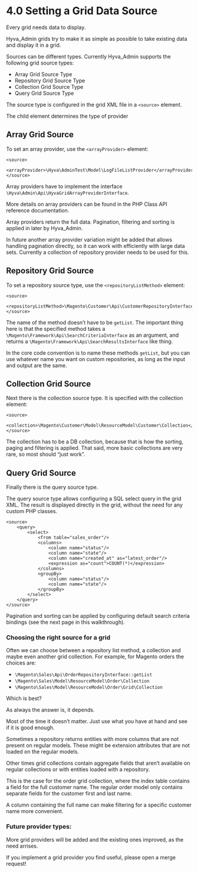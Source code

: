 # 4.0 Setting a Grid Data Source

Every grid needs data to display.

Hyva_Admin grids try to make it as simple as possible to take existing data and display it in a grid.


Sources can be different types. Currently Hyva_Admin supports the following grid source types:

* Array Grid Source Type
* Repository Grid Source Type
* Collection Grid Source Type
* Query Grid Source Type


The source type is configured in the grid XML file in a `<source>` element.

The child element determines the type of provider

## Array Grid Source

To set an array provider, use the `<arrayProvider>` element:

```markup
<source>
    <arrayProvider>\Hyva\AdminTest\Model\LogFileListProvider</arrayProvider>
</source>
```

Array providers have to implement the interface `\Hyva\Admin\Api\HyvaGridArrayProviderInterface`.

More details on array providers can be found in the PHP Class API reference documentation.


Array providers return the full data. Pagination, filtering and sorting is applied in later by Hyva_Admin.

In future another array provider variation might be added that allows handling pagination directly, so it can work with efficiently with large data sets. Currently a collection of repository provider needs to be used for this.

## Repository Grid Source

To set a repository source type, use the `<repositoryListMethod>` element:

```markup
<source>
    <repositoryListMethod>\Magento\Customer\Api\CustomerRepositoryInterface::getList</repositoryListMethod>
</source>
```

The name of the method doesn’t have to be `getList`. The important thing here is that the specified method takes a `\Magento\Framework\Api\SearchCriteriaInterface` as an argument, and returns a `\Magento\Framework\Api\SearchResultsInterface` like thing.

In the core code convention is to name these methods `getList`, but you can use whatever name you want on custom repositories, as long as the input and output are the same.

## Collection Grid Source

Next there is the collection source type. It is specified with the collection element:

```markup
<source>
    <collection>\Magento\Customer\Model\ResourceModel\Customer\Collection</collection>
</source>
```

The collection has to be a DB collection, because that is how the sorting, paging and filtering is applied. That said, more basic collections are very rare, so most should “just work”.

## Query Grid Source

Finally there is the query source type.

The query source type allows configuring a SQL select query in the grid XML. The result is displayed directly in the grid, without the need for any custom PHP classes.


```markup
<source>
    <query>
        <select>
            <from table="sales_order"/>
            <columns>
                <column name="status"/>
                <column name="state"/>
                <column name="created_at" as="latest_order"/>
                <expression as="count">COUNT(*)</expression>
            </columns>
            <groupBy>
                <column name="status"/>
                <column name="state"/>
            </groupBy>
        </select>
    </query>
</source>
```

Pagination and sorting can be applied by configuring default search criteria bindings (see the next page in this walkthrough).


### Choosing the right source for a grid


Often we can choose between a repository list method, a collection and maybe even another grid  collection. For example, for Magento orders the choices are:


* `\Magento\Sales\Api\OrderRepositoryInterface::getList`
* `\Magento\Sales\Model\ResourceModel\Order\Collection`
* `\Magento\Sales\Model\ResourceModel\Order\Grid\Collection`


Which is best?

As always the answer is, it depends.

Most of the time it doesn’t matter. Just use what you have at hand and see if it is good enough.


Sometimes a repository returns entities with more columns that are not present on regular models. These might be extension attributes that are not loaded on the regular models.

Other times grid collections contain aggregate fields that aren’t available on regular collections or with entities loaded with a repository.

This is the case for the order grid collection, where the index table contains a field for the full customer name. The regular order model only contains separate fields for the customer first and last name.

A column containing the full name can make filtering for a specific customer name more convenient.


### Future provider types:


More grid providers will be added and the existing ones improved, as the need arrises.


If you implement a grid provider you find useful, please open a merge request!
